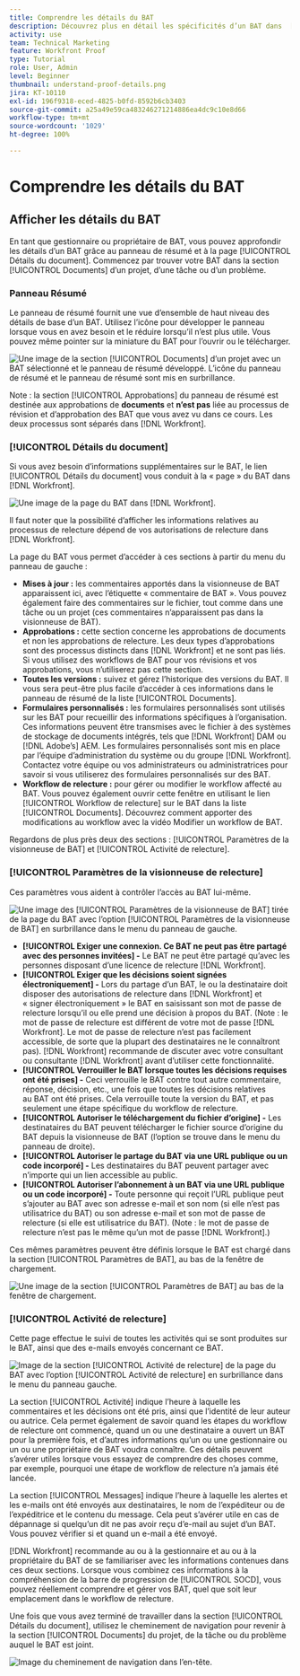 ```yaml
---
title: Comprendre les détails du BAT
description: Découvrez plus en détail les spécificités d’un BAT dans  [!DNL  Workfront]  par le biais du panneau de résumé et de la page [!UICONTROL Détails du document].
activity: use
team: Technical Marketing
feature: Workfront Proof
type: Tutorial
role: User, Admin
level: Beginner
thumbnail: understand-proof-details.png
jira: KT-10110
exl-id: 196f9318-eced-4825-b0fd-8592b6cb3403
source-git-commit: a25a49e59ca483246271214886ea4dc9c10e8d66
workflow-type: tm+mt
source-wordcount: '1029'
ht-degree: 100%

---
```


# Comprendre les détails du BAT

## Afficher les détails du BAT

En tant que gestionnaire ou propriétaire de BAT, vous pouvez approfondir les détails d’un BAT grâce au panneau de résumé et à la page [!UICONTROL Détails du document]. Commencez par trouver votre BAT dans la section [!UICONTROL Documents] d’un projet, d’une tâche ou d’un problème.

### Panneau Résumé

Le panneau de résumé fournit une vue d’ensemble de haut niveau des détails de base d’un BAT. Utilisez l’icône pour développer le panneau lorsque vous en avez besoin et le réduire lorsqu’il n’est plus utile. Vous pouvez même pointer sur la miniature du BAT pour l’ouvrir ou le télécharger.

![Une image de la section [!UICONTROL Documents] d’un projet avec un BAT sélectionné et le panneau de résumé développé. L’icône du panneau de résumé et le panneau de résumé sont mis en surbrillance.](assets/document-summary.png)

Note : la section [!UICONTROL Approbations] du panneau de résumé est destinée aux approbations de **documents** et **n’est pas** liée au processus de révision et d’approbation des BAT que vous avez vu dans ce cours. Les deux processus sont séparés dans [!DNL Workfront].

### [!UICONTROL Détails du document]

Si vous avez besoin d’informations supplémentaires sur le BAT, le lien [!UICONTROL Détails du document] vous conduit à la « page » du BAT dans [!DNL Workfront].

![Une image de la page du BAT dans [!DNL  Workfront].](assets/document-details.png)

Il faut noter que la possibilité d’afficher les informations relatives au processus de relecture dépend de vos autorisations de relecture dans [!DNL Workfront].

La page du BAT vous permet d’accéder à ces sections à partir du menu du panneau de gauche :

* **Mises à jour :** les commentaires apportés dans la visionneuse de BAT apparaissent ici, avec l’étiquette « commentaire de BAT ». Vous pouvez également faire des commentaires sur le fichier, tout comme dans une tâche ou un projet (ces commentaires n’apparaissent pas dans la visionneuse de BAT).
* **Approbations :** cette section concerne les approbations de documents et non les approbations de relecture. Les deux types d’approbations sont des processus distincts dans [!DNL Workfront] et ne sont pas liés. Si vous utilisez des workflows de BAT pour vos révisions et vos approbations, vous n’utiliserez pas cette section.
* **Toutes les versions :** suivez et gérez l’historique des versions du BAT. Il vous sera peut-être plus facile d’accéder à ces informations dans le panneau de résumé de la liste [!UICONTROL Documents].
* **Formulaires personnalisés :** les formulaires personnalisés sont utilisés sur les BAT pour recueillir des informations spécifiques à l’organisation. Ces informations peuvent être transmises avec le fichier à des systèmes de stockage de documents intégrés, tels que [!DNL Workfront] DAM ou [!DNL Adobe’s] AEM. Les formulaires personnalisés sont mis en place par l’équipe d’administration du système ou du groupe [!DNL Workfront]. Contactez votre équipe ou vos administrateurs ou administratrices pour savoir si vous utiliserez des formulaires personnalisés sur des BAT.
* **Workflow de relecture :** pour gérer ou modifier le workflow affecté au BAT. Vous pouvez également ouvrir cette fenêtre en utilisant le lien [!UICONTROL Workflow de relecture] sur le BAT dans la liste [!UICONTROL Documents]. Découvrez comment apporter des modifications au workflow avec la vidéo Modifier un workflow de BAT.

Regardons de plus près deux des sections : [!UICONTROL Paramètres de la visionneuse de BAT] et [!UICONTROL Activité de relecture].

### [!UICONTROL Paramètres de la visionneuse de relecture]

Ces paramètres vous aident à contrôler l’accès au BAT lui-même.

![Une image des [!UICONTROL Paramètres de la visionneuse de BAT] tirée de la page du BAT avec l’option [!UICONTROL Paramètres de la visionneuse de BAT] en surbrillance dans le menu du panneau de gauche.](assets/proofing-settings-on-details-page.png)

* **[!UICONTROL Exiger une connexion. Ce BAT ne peut pas être partagé avec des personnes invitées] -** Le BAT ne peut être partagé qu’avec les personnes disposant d’une licence de relecture [!DNL Workfront].
* **[!UICONTROL Exiger que les décisions soient signées électroniquement] -** Lors du partage d’un BAT, le ou la destinataire doit disposer des autorisations de relecture dans [!DNL Workfront] et « signer électroniquement » le BAT en saisissant son mot de passe de relecture lorsqu’il ou elle prend une décision à propos du BAT. (Note : le mot de passe de relecture est différent de votre mot de passe [!DNL Workfront]. Le mot de passe de relecture n’est pas facilement accessible, de sorte que la plupart des destinataires ne le connaîtront pas). [!DNL Workfront] recommande de discuter avec votre consultant ou consultante [!DNL Workfront] avant d’utiliser cette fonctionnalité.
* **[!UICONTROL Verrouiller le BAT lorsque toutes les décisions requises ont été prises] -** Ceci verrouille le BAT contre tout autre commentaire, réponse, décision, etc., une fois que toutes les décisions relatives au BAT ont été prises. Cela verrouille toute la version du BAT, et pas seulement une étape spécifique du workflow de relecture.
* **[!UICONTROL Autoriser le téléchargement du fichier d’origine] -** Les destinataires du BAT peuvent télécharger le fichier source d’origine du BAT depuis la visionneuse de BAT (l’option se trouve dans le menu du panneau de droite).
* **[!UICONTROL Autoriser le partage du BAT via une URL publique ou un code incorporé] -** Les destinataires du BAT peuvent partager avec n’importe qui un lien accessible au public.
* **[!UICONTROL Autoriser l’abonnement à un BAT via une URL publique ou un code incorporé] -** Toute personne qui reçoit l’URL publique peut s’ajouter au BAT avec son adresse e-mail et son nom (si elle n’est pas utilisatrice du BAT) ou son adresse e-mail et son mot de passe de relecture (si elle est utilisatrice du BAT). (Note : le mot de passe de relecture n’est pas le même qu’un mot de passe [!DNL Workfront].)

Ces mêmes paramètres peuvent être définis lorsque le BAT est chargé dans la section [!UICONTROL Paramètres de BAT], au bas de la fenêtre de chargement.

![Une image de la section [!UICONTROL Paramètres de BAT] au bas de la fenêtre de chargement.](assets/proof-settings-on-upload-page.png)

### [!UICONTROL Activité de relecture]

Cette page effectue le suivi de toutes les activités qui se sont produites sur le BAT, ainsi que des e-mails envoyés concernant ce BAT.

![Image de la section [!UICONTROL Activité de relecture] de la page du BAT avec l’option [!UICONTROL Activité de relecture] en surbrillance dans le menu du panneau gauche.](assets/proofing-activity-in-details.png)

La section [!UICONTROL Activité] indique l’heure à laquelle les commentaires et les décisions ont été pris, ainsi que l’identité de leur auteur ou autrice. Cela permet également de savoir quand les étapes du workflow de relecture ont commencé, quand un ou une destinataire a ouvert un BAT pour la première fois, et d’autres informations qu’un ou une gestionnaire ou un ou une propriétaire de BAT voudra connaître. Ces détails peuvent s’avérer utiles lorsque vous essayez de comprendre des choses comme, par exemple, pourquoi une étape de workflow de relecture n’a jamais été lancée.

La section [!UICONTROL Messages] indique l’heure à laquelle les alertes et les e-mails ont été envoyés aux destinataires, le nom de l’expéditeur ou de l’expéditrice et le contenu du message. Cela peut s’avérer utile en cas de dépannage si quelqu’un dit ne pas avoir reçu d’e-mail au sujet d’un BAT. Vous pouvez vérifier si et quand un e-mail a été envoyé.

[!DNL Workfront] recommande au ou à la gestionnaire et au ou à la propriétaire du BAT de se familiariser avec les informations contenues dans ces deux sections. Lorsque vous combinez ces informations à la compréhension de la barre de progression de [!UICONTROL SOCD], vous pouvez réellement comprendre et gérer vos BAT, quel que soit leur emplacement dans le workflow de relecture.

Une fois que vous avez terminé de travailler dans la section [!UICONTROL Détails du document], utilisez le cheminement de navigation pour revenir à la section [!UICONTROL Documents] du projet, de la tâche ou du problème auquel le BAT est joint.

![Image du cheminement de navigation dans l’en-tête.](assets/proof-breadcrumb.png)

<!--
#### Learn more
* [!UICONTROL Document details] overview
* Add a custom form to a document
* Request document approvals
* Summary for documents overview
* View activity on a proof within [!DNL Workfront]
-->
